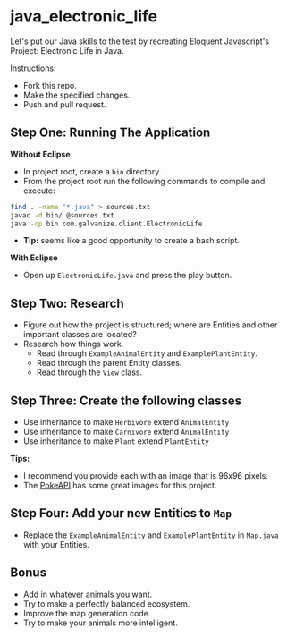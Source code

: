 # java_electronic_life

Let's put our Java skills to the test by recreating Eloquent Javascript's Project: Electronic Life in Java.

Instructions:

- Fork this repo.
- Make the specified changes.
- Push and pull request.

## Step One: Running The Application

**Without Eclipse**

- In project root, create a `bin` directory.
- From the project root run the following commands to compile and execute:

```bash
find . -name "*.java" > sources.txt
javac -d bin/ @sources.txt
java -cp bin com.galvanize.client.ElectronicLife
```

- **Tip:** seems like a good opportunity to create a bash script.

**With Eclipse**

- Open up `ElectronicLife.java` and press the play button.

## Step Two: Research

- Figure out how the project is structured; where are Entities and other important classes are located?
- Research how things work.
  - Read through `ExampleAnimalEntity` and `ExamplePlantEntity`.
  - Read through the parent Entity classes.
  - Read through the `View` class.

## Step Three: Create the following classes

- Use inheritance to make `Herbivore` extend `AnimalEntity`
- Use inheritance to make `Carnivore` extend `AnimalEntity`
- Use inheritance to make  `Plant` extend `PlantEntity`

**Tips:**

- I recommend you provide each with an image that is 96x96 pixels.
- The [PokeAPI](http://pokeapi.co/) has some great images for this project.

## Step Four: Add your new Entities to `Map`

- Replace the `ExampleAnimalEntity` and `ExamplePlantEntity` in `Map.java` with your Entities.

## Bonus

- Add in whatever animals you want.
- Try to make a perfectly balanced ecosystem.
- Improve the map generation code.
- Try to make your animals more intelligent.
